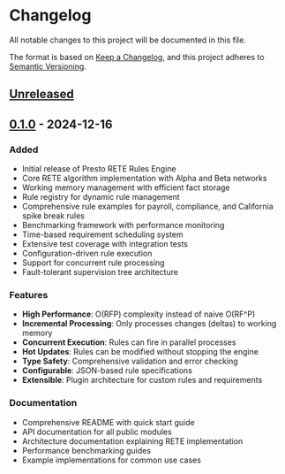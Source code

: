 # Changelog

All notable changes to this project will be documented in this file.

The format is based on [Keep a Changelog](https://keepachangelog.com/en/1.0.0/),
and this project adheres to [Semantic Versioning](https://semver.org/spec/v2.0.0.html).

## [Unreleased]

## [0.1.0] - 2024-12-16

### Added
- Initial release of Presto RETE Rules Engine
- Core RETE algorithm implementation with Alpha and Beta networks
- Working memory management with efficient fact storage
- Rule registry for dynamic rule management
- Comprehensive rule examples for payroll, compliance, and California spike break rules
- Benchmarking framework with performance monitoring
- Time-based requirement scheduling system
- Extensive test coverage with integration tests
- Configuration-driven rule execution
- Support for concurrent rule processing
- Fault-tolerant supervision tree architecture

### Features
- **High Performance**: O(RFP) complexity instead of naive O(RF^P)
- **Incremental Processing**: Only processes changes (deltas) to working memory
- **Concurrent Execution**: Rules can fire in parallel processes
- **Hot Updates**: Rules can be modified without stopping the engine
- **Type Safety**: Comprehensive validation and error checking
- **Configurable**: JSON-based rule specifications
- **Extensible**: Plugin architecture for custom rules and requirements

### Documentation
- Comprehensive README with quick start guide
- API documentation for all public modules
- Architecture documentation explaining RETE implementation
- Performance benchmarking guides
- Example implementations for common use cases

[Unreleased]: https://github.com/hl/presto/compare/v0.1.0...HEAD
[0.1.0]: https://github.com/hl/presto/releases/tag/v0.1.0